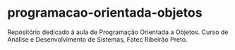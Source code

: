 # programacao-orientada-objetos
Repositório dedicado à aula de Programação Orientada a Objetos. Curso de Análise e Desenvolvimento de Sistemas, Fatec Ribeirão Preto.
